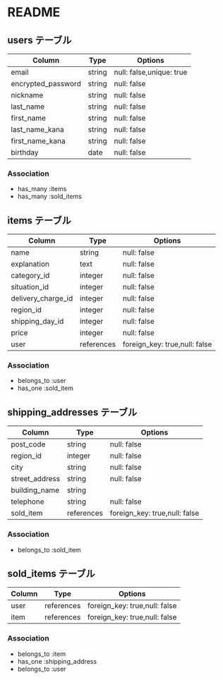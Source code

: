 # README

## users テーブル

| Column             | Type    | Options                   |
| ------------------ | ------- | ------------------------- |
| email              | string  | null: false,unique: true  |
| encrypted_password | string  | null: false               | 6字以上半角英と半角数使用
| nickname           | string  | null: false               |
| last_name          | string  | null: false               | 名前 全角
| first_name         | string  | null: false               | 苗字 全角
| last_name_kana     | string  | null: false               | 名前 全角カナ
| first_name_kana    | string  | null: false               | 苗字 全角カナ
| birthday           | date    | null: false               | ActiveHash

### Association

- has_many :items
- has_many :sold_items



## items テーブル

| Column             | Type       | Options                       |
| ------------------ | ---------- | ----------------------------- |
| name               | string     | null: false                   | 商品名40字まで
| explanation        | text       | null: false                   | 商品の説明1000字まで
| category_id        | integer    | null: false                   | カテゴリ ActiveHash
| situation_id       | integer    | null: false                   | 状態 ActiveHash
| delivery_charge_id | integer    | null: false                   | 配送料負担 ActiveHash
| region_id          | integer    | null: false                   | 発送元地域 ActiveHash
| shipping_day_id    | integer    | null: false                   | 発送までの日数 ActiveHash
| price              | integer    | null: false                   |
| user               | references | foreign_key: true,null: false |

### Association

- belongs_to :user
- has_one :sold_item



## shipping_addresses テーブル

| Column         | Type       | Options                       |
| -------------- | ---------- | ----------------------------- |
| post_code      | string     | null: false                   | 郵便番号
| region_id      | integer    | null: false                   | 都道府県 ActiveHash
| city           | string     | null: false                   | 市区町村
| street_address | string     | null: false                   | 番地
| building_name  | string     |                               | 建物名
| telephone      | string     | null: false                   |
| sold_item      | references | foreign_key: true,null: false |

### Association

- belongs_to :sold_item



## sold_items テーブル

| Column                | Type       | Options                       |
| --------------------- | ---------- | ----------------------------- |
| user                  | references | foreign_key: true,null: false |
| item                  | references | foreign_key: true,null: false |

### Association

- belongs_to :item
- has_one :shipping_address
- belongs_to :user